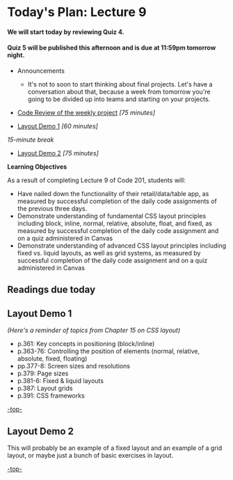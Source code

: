 <a id="top"></a>
# Today's Plan: Lecture 9

#### We will start today by reviewing Quiz 4.

#### Quiz 5 will be published this afternoon and is due at 11:59pm tomorrow night.

- Announcements
  - It's not to soon to start thinking about final projects. Let's have a conversation about that, because a week from tomorrow you're going to be divided up into teams and starting on your projects.

- [Code Review of the weekly project](#codereview) *[75 minutes]*

- [Layout Demo 1](#layout1) *[60 minutes]*

*15-minute break*

- [Layout Demo 2](#layout2) *[75 minutes]*

**Learning Objectives**

As a result of completing Lecture 9 of Code 201, students will:
- Have nailed down the functionality of their retail/data/table app, as measured by successful completion of the daily code assignments of the previous three days.
- Demonstrate understanding of fundamental CSS layout principles including block, inline, normal, relative, absolute, float, and fixed, as measured by successful completion of the daily code assignment and on a quiz administered in Canvas
- Demonstrate understanding of advanced CSS layout principles including fixed vs. liquid layouts, as well as grid systems, as measured by successful completion of the daily code assignment and on a quiz administered in Canvas


## Readings due today

<a id="layout1"></a>
## Layout Demo 1

*(Here's a reminder of topics from Chapter 15 on CSS layout)*

- p.361: Key concepts in positioning (block/inline)
- p.363-76: Controlling the position of elements (normal, relative, absolute, fixed, floating)
- pp.377-8: Screen sizes and resolutions
- p.379: Page sizes
- p.381-6: Fixed & liquid layouts
- p.387: Layout grids
- p.391: CSS frameworks

[-top-](#top)

<a id="layout2"></a>
## Layout Demo 2

This will probably be an example of a fixed layout and an example of a grid layout, or maybe just a bunch of basic exercises in layout.

[-top-](#top)
